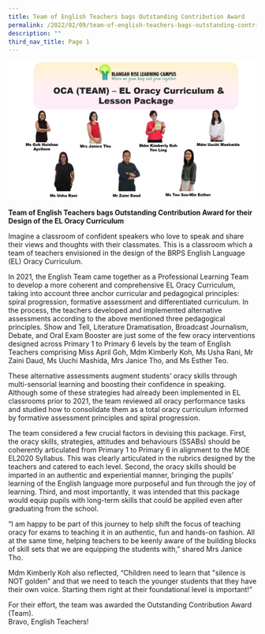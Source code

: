 ```yaml
---
title: Team of English Teachers bags Outstanding Contribution Award
permalink: /2022/02/09/team-of-english-teachers-bags-outstanding-contribution-award/
description: ""
third_nav_title: Page 1
---
```

<img src="/images/OCA-Oracy-v2.png">
<p><strong>Team of English Teachers bags Outstanding Contribution Award for their Design of the EL Oracy Curriculum</strong></p>
<p>Imagine a classroom of confident speakers who love to speak and share their views and thoughts with their classmates. This is a classroom which a team of teachers envisioned in the design of the BRPS English Language (EL) Oracy Curriculum.</p>
<p>In 2021, the English Team came together as a Professional Learning Team to develop a more coherent and comprehensive EL Oracy Curriculum, taking into account three anchor curricular and pedagogical principles: spiral progression, formative assessment and differentiated curriculum. In the process, the teachers developed and implemented alternative assessments according to the above mentioned three pedagogical principles. Show and Tell, Literature Dramatisation, Broadcast Journalism, Debate, and Oral Exam Booster are just some of the few oracy interventions designed across Primary 1 to Primary 6 levels by the team of English Teachers comprising Miss April Goh, Mdm Kimberly Koh, Ms Usha Rani, Mr Zaini Daud, Ms Uuchi Mashida, Mrs Janice Tho, and Ms Esther Teo.</p>
<p>These alternative assessments augment students&rsquo; oracy skills through multi-sensorial learning and boosting their confidence in speaking. Although some of these strategies had already been implemented in EL classrooms prior to 2021, the team reviewed all oracy performance tasks and studied how to consolidate them as a total oracy curriculum informed by formative assessment principles and spiral progression.</p>
<p>The team considered a few crucial factors in devising this package. First, the oracy skills, strategies, attitudes and behaviours (SSABs) should be coherently articulated from Primary 1 to Primary 6 in alignment to the MOE EL2020 Syllabus. This was clearly articulated in the rubrics designed by the teachers and catered to each level. Second, the oracy skills should be imparted in an authentic and experiential manner, bringing the pupils&rsquo; learning of the English language more purposeful and fun through the joy of learning. Third, and most importantly, it was intended that this package would equip pupils with long-term skills that could be applied even after graduating from the school.</p>
<p>&ldquo;I am happy to be part of this journey to help shift the focus of teaching oracy for exams to teaching it in an authentic, fun and hands-on fashion. All at the same time, helping teachers to be keenly aware of the building blocks of skill sets that we are equipping the students with,&rdquo; shared Mrs Janice Tho.</p>
<p>Mdm Kimberly Koh also reflected, &ldquo;Children need to learn that "silence is NOT golden" and that we need to teach the younger students that they have their own voice. Starting them right at their foundational level is important!&rdquo;</p>
<p>For their effort, the team was awarded the Outstanding Contribution Award (Team).<br>Bravo, English Teachers!</p>